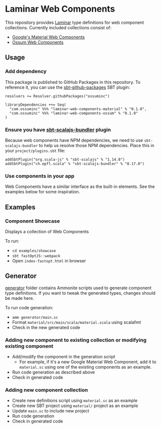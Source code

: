 # Laminar Web Components

This repository provides [Laminar](https://github.com/raquo/Laminar) type definitions for web component collections. Currently included collections consist of:

- [Google's Material Web Components](https://github.com/material-components/material-components-web-components)
- [Ossum Web Components](https://github.com/laminar-web-components/ossum-web-components)

## Usage

### Add dependency

This package is published to GitHub Packages in this repository. To reference it, you can use the
[sbt-github-packages](https://github.com/djspiewak/sbt-github-packages) SBT plugin:

```
resolvers += Resolver.githubPackages("ossuminc")

libraryDependencies ++= Seq(
  "com.ossuminc" %%% "laminar-web-components-material" % "0.1.0",
  "com.ossuminc" %%% "laminar-web-components-ossum" % "0.1.0"
)
```

### Ensure you have [sbt-scalajs-bundler](https://scalacenter.github.io/scalajs-bundler/) plugin

Because web components have NPM dependencies, we need to use `sbt-scalajs-bundler` to help us
resolve those NPM dependencies. Place this in your `project/plugins.sbt` file:

```
addSbtPlugin("org.scala-js" % "sbt-scalajs" % "1.14.0")
addSbtPlugin("ch.epfl.scala" % "sbt-scalajs-bundler" % "0.17.0")
```

### Use components in your app

Web Components have a similar interface as the built-in elements. See the examples below for some inspiration.

## Examples

### Component Showcase

Displays a collection of Web Components

To run:
  - `cd examples/showcase`
  - `sbt fastOptJS::webpack`
  - Open `index-fastopt.html` in browser

## Generator

[generator](https://github.com/uosis/laminar-web-components/tree/master/generator) folder contains Ammonite scripts used to generate component type definitions. If you want to tweak the generated types, changes should be made here.

To run code generation:

- `amm generator/main.sc`
- Format `material/src/main/scala/material.scala` using scalafmt
- Check in the new generated code


### Adding new component to existing collection or modifying existing component

- Add/modify the component in the generation script
  - For example, if it's a new Google Material Web Component, add it to `material.sc` using one of the existing components as an example.
- Run code generation as described above
- Check in generated code


### Adding new component collection

- Create new definitions script using `material.sc` as an example
- Create new SBT project using `material/` project as an example
- Update `main.sc` to include new project
- Run code generation
- Check in generated code
